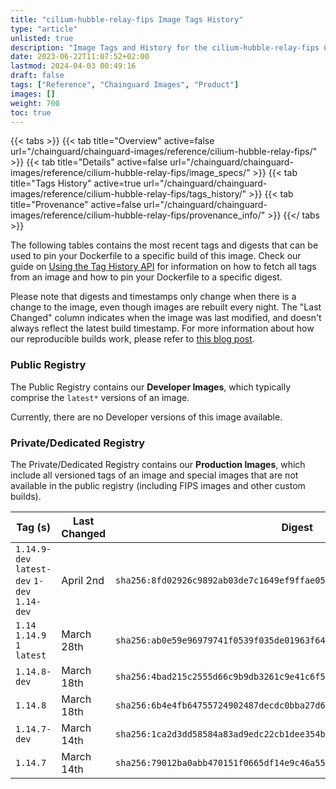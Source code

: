 ```yaml
---
title: "cilium-hubble-relay-fips Image Tags History"
type: "article"
unlisted: true
description: "Image Tags and History for the cilium-hubble-relay-fips Chainguard Image"
date: 2023-06-22T11:07:52+02:00
lastmod: 2024-04-03 00:49:16
draft: false
tags: ["Reference", "Chainguard Images", "Product"]
images: []
weight: 700
toc: true
---
```


{{< tabs >}}
{{< tab title="Overview" active=false url="/chainguard/chainguard-images/reference/cilium-hubble-relay-fips/" >}}
{{< tab title="Details" active=false url="/chainguard/chainguard-images/reference/cilium-hubble-relay-fips/image_specs/" >}}
{{< tab title="Tags History" active=true url="/chainguard/chainguard-images/reference/cilium-hubble-relay-fips/tags_history/" >}}
{{< tab title="Provenance" active=false url="/chainguard/chainguard-images/reference/cilium-hubble-relay-fips/provenance_info/" >}}
{{</ tabs >}}

The following tables contains the most recent tags and digests that can be used to pin your Dockerfile to a specific build of this image. Check our guide on [Using the Tag History API](/chainguard/chainguard-images/using-the-tag-history-api/) for information on how to fetch all tags from an image and how to pin your Dockerfile to a specific digest.

Please note that digests and timestamps only change when there is a change to the image, even though images are rebuilt every night. The "Last Changed" column indicates when the image was last modified, and doesn't always reflect the latest build timestamp. For more information about how our reproducible builds work, please refer to [this blog post](https://www.chainguard.dev/unchained/reproducing-chainguards-reproducible-image-builds).

### Public Registry
The Public Registry contains our **Developer Images**, which typically comprise the `latest*` versions of an image.

Currently, there are no Developer versions of this image available.

### Private/Dedicated Registry
The Private/Dedicated Registry contains our **Production Images**, which include all versioned tags of an image and special images that are not available in the public registry (including FIPS images and other custom builds).

| Tag (s)                                       | Last Changed | Digest                                                                    |
|-----------------------------------------------|--------------|---------------------------------------------------------------------------|
|  `1.14.9-dev` `latest-dev` `1-dev` `1.14-dev` | April 2nd    | `sha256:8fd02926c9892ab03de7c1649ef9ffae059557796cd119ddd572cc05ce9c3743` |
|  `1.14` `1.14.9` `1` `latest`                 | March 28th   | `sha256:ab0e59e96979741f0539f035de01963f644dd2a2fadc73ededa1e8e68a5594af` |
|  `1.14.8-dev`                                 | March 18th   | `sha256:4bad215c2555d66c9b9db3261c9e41c6f588ea196d44dc8dbce437b974e82dd1` |
|  `1.14.8`                                     | March 18th   | `sha256:6b4e4fb64755724902487decdc0bba27d61077718759f66b7376ef91abdbb640` |
|  `1.14.7-dev`                                 | March 14th   | `sha256:1ca2d3dd58584a83ad9edc22cb1dee354bb7b6b33e66dd8ea8edab4d968fdaab` |
|  `1.14.7`                                     | March 14th   | `sha256:79012ba0abb470151f0665df14e9c46a55f47ffa56dcb5b0986a2a4ca9c1e3a1` |

